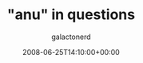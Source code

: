 ---
title: '"anu" in questions'
posts: 9
hash: 't948'
author: 'galactonerd'
date: 2008-06-25T14:10:00+00:00
sources:
  - http://forums.tokipona.org/viewtopic.php%3Ft=948.html
---